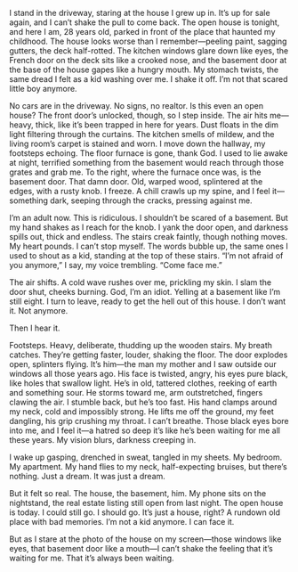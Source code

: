 I stand in the driveway, staring at the house I grew up in. It’s up for sale again, and I can’t shake the pull to come back. The open house is tonight, and here I am, 28 years old, parked in front of the place that haunted my childhood. The house looks worse than I remember—peeling paint, sagging gutters, the deck half-rotted. The kitchen windows glare down like eyes, the French door on the deck sits like a crooked nose, and the basement door at the base of the house gapes like a hungry mouth. My stomach twists, the same dread I felt as a kid washing over me. I shake it off. I’m not that scared little boy anymore.

No cars are in the driveway. No signs, no realtor. Is this even an open house? The front door’s unlocked, though, so I step inside. The air hits me—heavy, thick, like it’s been trapped in here for years. Dust floats in the dim light filtering through the curtains. The kitchen smells of mildew, and the living room’s carpet is stained and worn. I move down the hallway, my footsteps echoing. The floor furnace is gone, thank God. I used to lie awake at night, terrified something from the basement would reach through those grates and grab me. To the right, where the furnace once was, is the basement door. That damn door. Old, warped wood, splintered at the edges, with a rusty knob. I freeze. A chill crawls up my spine, and I feel it—something dark, seeping through the cracks, pressing against me.

I’m an adult now. This is ridiculous. I shouldn’t be scared of a basement. But my hand shakes as I reach for the knob. I yank the door open, and darkness spills out, thick and endless. The stairs creak faintly, though nothing moves. My heart pounds. I can’t stop myself. The words bubble up, the same ones I used to shout as a kid, standing at the top of these stairs. “I’m not afraid of you anymore,” I say, my voice trembling. “Come face me.”

The air shifts. A cold wave rushes over me, prickling my skin. I slam the door shut, cheeks burning. God, I’m an idiot. Yelling at a basement like I’m still eight. I turn to leave, ready to get the hell out of this house. I don’t want it. Not anymore.

Then I hear it.

Footsteps. Heavy, deliberate, thudding up the wooden stairs. My breath catches. They’re getting faster, louder, shaking the floor. The door explodes open, splinters flying. It’s him—the man my mother and I saw outside our windows all those years ago. His face is twisted, angry, his eyes pure black, like holes that swallow light. He’s in old, tattered clothes, reeking of earth and something sour. He storms toward me, arm outstretched, fingers clawing the air. I stumble back, but he’s too fast. His hand clamps around my neck, cold and impossibly strong. He lifts me off the ground, my feet dangling, his grip crushing my throat. I can’t breathe. Those black eyes bore into me, and I feel it—a hatred so deep it’s like he’s been waiting for me all these years. My vision blurs, darkness creeping in.

I wake up gasping, drenched in sweat, tangled in my sheets. My bedroom. My apartment. My hand flies to my neck, half-expecting bruises, but there’s nothing. Just a dream. It was just a dream.

But it felt so real. The house, the basement, him. My phone sits on the nightstand, the real estate listing still open from last night. The open house is today. I could still go. I should go. It’s just a house, right? A rundown old place with bad memories. I’m not a kid anymore. I can face it.

But as I stare at the photo of the house on my screen—those windows like eyes, that basement door like a mouth—I can’t shake the feeling that it’s waiting for me. That it’s always been waiting.

